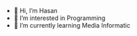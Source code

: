 - 👋 Hi, I’m Hasan
- 👀 I’m interested in Programming
- 🌱 I’m currently learning Media Informatic

<!---
Hasiman9/Hasiman9 is a ✨ special ✨ repository because its `README.md` (this file) appears on your GitHub profile.
You can click the Preview link to take a look at your changes.
--->
